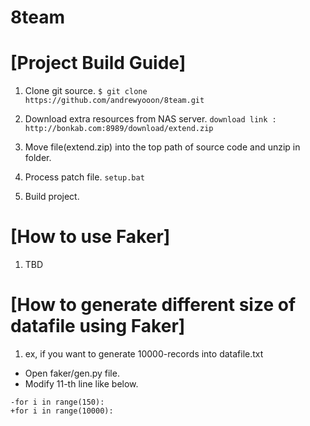 # 8team



# [Project Build Guide] 
1. Clone git source.
`$ git clone https://github.com/andrewyooon/8team.git`

2. Download extra resources from NAS server.
`download link : http://bonkab.com:8989/download/extend.zip`

3. Move file(extend.zip) into the top path of source code and unzip in folder.

4. Process patch file.
`setup.bat`

5. Build project.


# [How to use Faker]
1. TBD

# [How to generate different size of datafile using Faker]
1. ex, if you want to generate 10000-records into datafile.txt
 - Open faker/gen.py file.
 - Modify 11-th line like below.
```
-for i in range(150):
+for i in range(10000):
```
